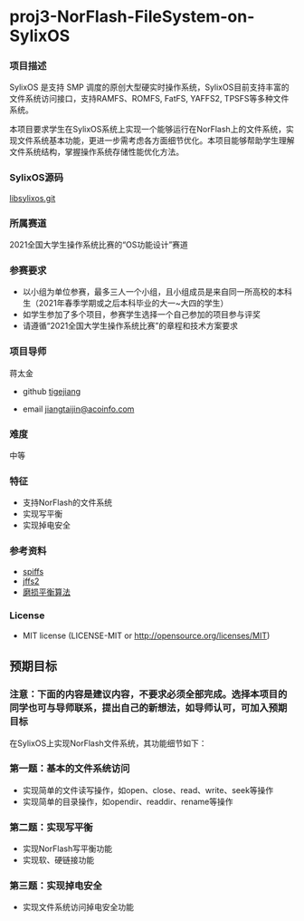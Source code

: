 # proj3-NorFlash-FileSystem-on-SylixOS

### 项目描述

SylixOS 是支持 SMP 调度的原创大型硬实时操作系统，SylixOS目前支持丰富的文件系统访问接口，支持RAMFS、ROMFS, FatFS,  YAFFS2, TPSFS等多种文件系统。  

本项目要求学生在SylixOS系统上实现一个能够运行在NorFlash上的文件系统，实现文件系统基本功能，更进一步需考虑各方面细节优化。本项目能够帮助学生理解文件系统结构，掌握操作系统存储性能优化方法。

### SylixOS源码 

 [libsylixos.git](http://git.sylixos.com/cgit/cgit.cgi/libsylixos.git/) 

### 所属赛道

2021全国大学生操作系统比赛的“OS功能设计”赛道

### 参赛要求

- 以小组为单位参赛，最多三人一个小组，且小组成员是来自同一所高校的本科生（2021年春季学期或之后本科毕业的大一~大四的学生）
- 如学生参加了多个项目，参赛学生选择一个自己参加的项目参与评奖
- 请遵循“2021全国大学生操作系统比赛”的章程和技术方案要求

### 项目导师

蒋太金

* github [tigejiang](https://github.com/tigejiang)

* email jiangtaijin@acoinfo.com

### 难度

中等

### 特征

- 支持NorFlash的文件系统
- 实现写平衡
- 实现掉电安全

### 参考资料

* [spiffs](https://github.com/pellepl/spiffs)
* [jffs2](http://sourceware.org/jffs2/)
* [磨损平衡算法](https://github.com/nickfox-taterli/nor_flash_wl)

### License

- MIT license (LICENSE-MIT or http://opensource.org/licenses/MIT)


## 预期目标

### 注意：下面的内容是建议内容，不要求必须全部完成。选择本项目的同学也可与导师联系，提出自己的新想法，如导师认可，可加入预期目标

在SylixOS上实现NorFlash文件系统，其功能细节如下：

### 第一题：基本的文件系统访问

- 实现简单的文件读写操作，如open、close、read、write、seek等操作
- 实现简单的目录操作，如opendir、readdir、rename等操作

### 第二题：实现写平衡

- 实现NorFlash写平衡功能
- 实现软、硬链接功能

### 第三题：实现掉电安全    

- 实现文件系统访问掉电安全功能



